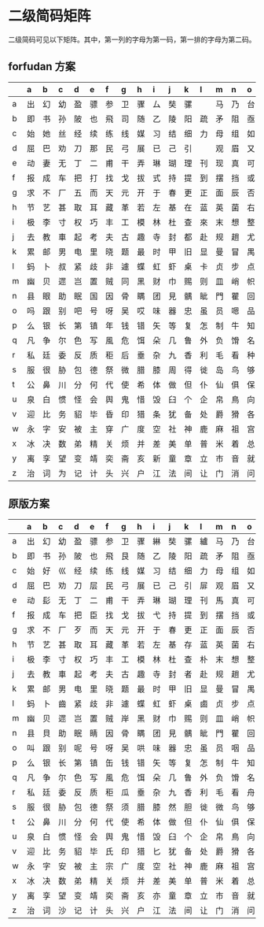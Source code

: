 # 二级简码矩阵

二级简码可见以下矩阵。其中，第一列的字母为第一码，第一排的字母为第二码。

## forfudan 方案

|      | a    | b    | c    | d    | e    | f    | g    | h    | i    | j    | k    | l    | m    | n    | o    | p    | q    | r    | s    | t    | u    | v    | w    | x    | y    | z    |
| :--- | :--- | :--- | :--- | :--- | :--- | :--- | :--- | :--- | :--- | :--- | :--- | :--- | :--- | :--- | :--- | :--- | :--- | :--- | :--- | :--- | :--- | :--- | :--- | :--- | :--- | :--- |
| a    | 出   | 幻   | 幼   | 盈   | 骠   | 参   | 卫   | 骤   | 厶   | 奘   | 骡   |      | 马   | 乃   | 台   | 收   | 驺   | 骄   | 水   | 驳   | 以   | 允   | 及   | 骥   | 幺   | 骗   |
| b    | 即   | 书   | 孙   | 陂   | 也   | 飛   | 司   | 随   | 乙   | 陵   | 阳   | 疏   | 矛   | 阻   | 亟   | 君   | 隐   | 孤   | 阴   | 飞   | 队   | 降   | 院   | 灵   | 予   | 子   |
| c    | 始   | 她   | 丝   | 经   | 续   | 练   | 线   | 媒   | 习   | 结   | 细   | 力   | 母   | 组   | 如   | 少   | 绝   | 妖   | 约   | 办   | 给   | 女   | 娘   | 小   | 羽   | 边   |
| d    | 屈   | 巴   | 劝   | 刀   | 那   | 民   | 弓   | 展   | 已   | 己   | 引   |      | 观   | 眉   | 又   | 皮   | 欢   | 尾   | 通   | 难   | 韐   | 尸   | 尽   | 弹   | 弦   | 違   |
| e    | 动   | 妻   | 无   | 丁   | 二   | 甫   | 干   | 弄   | 琳   | 瑚   | 理   | 刊   | 现   | 真   | 可   | 珠   | 索   | 表   | 青   | 进   | 十   | 王   | 玉   | 西   | 酉   | 長   |
| f    | 报   | 成   | 车   | 把   | 打   | 找   | 戈   | 拔   | 式   | 持   | 提   | 到   | 摆   | 挡   | 或   | 致   | 七   | 势   | 示   | 区   | 输   | 指   | 太   | 拦   | 牙   | 至   |
| g    | 求   | 不   | 厂   | 五   | 而   | 天   | 元   | 开   | 于   | 春   | 更   | 正   | 面   | 辰   | 否   | 殊   | 确   | 歼   | 豕   | 雁   | 原   | 石   | 兀   | 来   | 碎   | 还   |
| h    | 节   | 艺   | 甚   | 取   | 耳   | 藏   | 革   | 若   | 左   | 基   | 在   | 蓝   | 英   | 菌   | 右   | 董   | 其   | 斯   | 世   | 花   | 茶   | 获   | 瓦   | 联   | 荒   | 落   |
| i    | 极   | 李   | 寸   | 权   | 巧   | 丰   | 工   | 模   | 林   | 杜   | 查   | 來   | 末   | 想   | 整   | 才   | 机   | 板   | 三   | 松   | 春   | 木   | 未   | 样   | 校   | 过   |
| j    | 去   | 教   | 車   | 起   | 考   | 夫   | 古   | 趣   | 寺   | 封   | 都   | 赴   | 规   | 趟   | 尤   | 故   | 犬   | 志   | 胡   | 赵   | 士   | 土   | 下   | 增   | 雨   | 走   |
| k    | 累   | 邮   | 男   | 电   | 里   | 晓   | 题   | 最   | 时   | 甲   | 旧   | 显   | 曼   | 冒   | 禺   | 师   | 晚   | 思   | 明   | 田   | 曰   | 日   | 晏   | 畔   | 由   | 早   |
| l    | 蚂   | 卜   | 叔   | 紧   | 歧   | 非   | 遽   | 蝶   | 虹   | 虾   | 桌   | 卡   | 贞   | 步   | 点   | 临   | 虎   | 虑   | 肯   | 螅   | 龄   | 些   | 蛇   | 业   | 虔   | 止   |
| m    | 幽   | 贝   | 遝   | 岂   | 置   | 贼   | 同   | 黑   | 财   | 巾   | 赐   | 则   | 皿   | 峭   | 帜   | 败   | 罗   | 贩   | 购   | 刚   | 内   | 山   | 崇   | 赠   | 赔   | 罚   |
| n    | 县   | 眼   | 助   | 眠   | 国   | 因   | 骨   | 瞒   | 团   | 見   | 髃   | 眦   | 門   | 瞿   | 回   | 眨   | 且   | 睡   | 削   | 具   | 囚   | 目   | 瞎   | 圈   | 骸   | 闊   |
| o    | 吗   | 跟   | 别   | 吧   | 号   | 呀   | 吴   | 哎   | 味   | 器   | 忠   | 虽   | 员   | 嗯   | 品   | 吃   | 吹   | 听   | 跑   | 只   | 响   | 口   | 踪   | 蹲   | 咬   | 嗨   |
| p    | 么   | 银   | 长   | 第   | 镇   | 年   | 钱   | 错   | 矢   | 等   | 复   | 怎   | 制   | 牛   | 知   | 铁   | 气   | 笑   | 生   | 符   | 答   | 先   | 管   | 乎   | 镜   | 简   |
| q    | 凡   | 争   | 尔   | 色   | 写   | 風   | 危   | 饵   | 朵   | 几   | 鲁   | 外   | 负   | 馉   | 名   | 饰   | 欠   | 农   | 解   | 风   | 馀   | 魚   | 久   | 夕   | 鱼   | 鳊   |
| r    | 私   | 廷   | 委   | 反   | 质   | 秬   | 后   | 垂   | 杂   | 九   | 香   | 利   | 毛   | 看   | 种   | 必   | 千   | 所   | 手   | 乔   | 穆   | 禾   | 丸   | 心   | 夭   | 爪   |
| s    | 服   | 很   | 胁   | 包   | 德   | 祭   | 微   | 腊   | 膝   | 周   | 得   | 徙   | 岛   | 鸟   | 够   | 胜   | 股   | 循   | 忽   | 匈   | 脸   | 月   | 乌   | 行   | 用   | 衍   |
| t    | 公   | 鼻   | 川   | 分   | 何   | 代   | 使   | 希   | 体   | 做   | 但   | 仆   | 仙   | 俱   | 保   | 片   | 你   | 任   | 身   | 父   | 八   | 化   | 住   | 伙   | 位   | 自   |
| u    | 泉   | 白   | 惯   | 怪   | 会   | 舆   | 鬼   | 惜   | 毁   | 臼   | 个   | 企   | 帛   | 鳥   | 向   | 性   | 懈   | 卑   | 鼠   | 介   | 人   | 仑   | 今   | 奥   | 惊   | 追   |
| v    | 迎   | 比   | 务   | 貂   | 毕   | 昏   | 印   | 猎   | 条   | 犹   | 备   | 处   | 爵   | 猾   | 各   | 疑   | 爱   | 入   | 食   | 猴   | 皆   | 金   | 留   | 逃   | 狡   | 冬   |
| w    | 永   | 字   | 安   | 被   | 主   | 穿   | 广   | 度   | 空   | 社   | 神   | 鹿   | 麻   | 祖   | 宫   | 疾   | 疯   | 究   | 察   | 义   | 容   | 它   | 廊   | 穴   | 衣   | 实   |
| x    | 冰   | 决   | 数   | 弟   | 精   | 关   | 烦   | 并   | 差   | 美   | 单   | 普   | 米   | 着   | 总   | 炸   | 次   | 遂   | 前   | 准   | 冷   | 火   | 為   | 善   | 羊   | 料   |
| y    | 离   | 孪   | 望   | 变   | 靖   | 奕   | 斋   | 亥   | 新   | 童   | 章   | 立   | 市   | 音   | 就   | 产   | 亢   | 意   | 韵   | 六   | 方   | 言   | 文   | 辛   | 識   | 迹   |
| z    | 治   | 词   | 为   | 记   | 计   | 头   | 兴   | 户   | 江   | 法   | 间   | 让   | 门   | 消   | 问   | 海   | 学   | 话   | 调   | 谁   | 论   | 洛   | 议   | 说   | 该   | 之   |

## 原版方案

|      | a    | b    | c    | d    | e    | f    | g    | h    | i    | j    | k    | l    | m    | n    | o    | p    | q    | r    | s    | t    | u    | v    | w    | x    | y    | z    |
| :--- | :--- | :--- | :--- | :--- | :--- | :--- | :--- | :--- | :--- | :--- | :--- | :--- | :--- | :--- | :--- | :--- | :--- | :--- | :--- | :--- | :--- | :--- | :--- | :--- | :--- | :--- |
| a    | 出   | 幻   | 幼   | 盈   | 骠   | 参   | 卫   | 骤   | 綝   | 奘   | 骡   | 纑   | 马   | 乃   | 台   | 收   | 驺   | 骄   | 水   | 驳   | 验   | 允   | 及   | 骥   | 幺   | 骗   |
| b    | 即   | 书   | 孙   | 陂   | 也   | 飛   | 艮   | 随   | 乙   | 陵   | 阳   | 疏   | 矛   | 阻   | 亟   | 君   | 隐   | 孤   | 阴   | 飞   | 乜   | 降   | 院   | 灵   | 予   | 子   |
| c    | 始   | 好   | 巛   | 经   | 续   | 练   | 线   | 媒   | 习   | 结   | 细   | 力   | 母   | 组   | 如   | 少   | 绝   | 妖   | 约   | 办   | 给   | 女   | 娘   | 小   | 羽   | 边   |
| d    | 屈   | 巴   | 劝   | 刀   | 层   | 民   | 弓   | 展   | 已   | 己   | 引   | 屝   | 观   | 眉   | 又   | 皮   | 欢   | 尾   | 巳   | 难   | 韐   | 尸   | 尽   | 弹   | 弦   | 違   |
| e    | 动   | 髟   | 无   | 丁   | 二   | 甫   | 干   | 弄   | 琳   | 瑚   | 理   | 刊   | 馬   | 真   | 可   | 珠   | 索   | 表   | 青   | 进   | 十   | 王   | 玉   | 西   | 酉   | 長   |
| f    | 报   | 成   | 车   | 把   | 臣   | 找   | 戈   | 拔   | 弋   | 持   | 提   | 到   | 摆   | 挡   | 或   | 致   | 七   | 势   | 示   | 区   | 输   | 指   | 戊   | 拦   | 牙   | 至   |
| g    | 求   | 不   | 厂   | 歹   | 而   | 天   | 元   | 开   | 于   | 春   | 更   | 正   | 面   | 辰   | 否   | 殊   | 确   | 歼   | 豕   | 雁   | 原   | 石   | 兀   | 来   | 頁   | 还   |
| h    | 节   | 艺   | 甚   | 取   | 耳   | 藏   | 革   | 若   | 左   | 基   | 存   | 蓝   | 英   | 菌   | 右   | 董   | 其   | 斯   | 世   | 花   | 茶   | 获   | 瓦   | 联   | 荒   | 落   |
| i    | 极   | 李   | 寸   | 权   | 巧   | 丰   | 工   | 模   | 林   | 杜   | 查   | 朴   | 末   | 想   | 整   | 才   | 机   | 板   | 三   | 松   | 检   | 木   | 未   | 样   | 校   | 过   |
| j    | 去   | 教   | 車   | 起   | 考   | 夫   | 古   | 趣   | 寺   | 封   | 者   | 赴   | 规   | 趟   | 尤   | 故   | 犬   | 志   | 胡   | 赵   | 士   | 土   | 下   | 增   | 雨   | 走   |
| k    | 累   | 邮   | 男   | 电   | 里   | 晓   | 题   | 最   | 时   | 甲   | 旧   | 显   | 曼   | 冒   | 禺   | 师   | 晚   | 思   | 申   | 田   | 曰   | 日   | 晏   | 畔   | 由   | 早   |
| l    | 蚂   | 卜   | 齒   | 紧   | 歧   | 非   | 遽   | 蝶   | 虹   | 虾   | 桌   | 鹵   | 贞   | 步   | 点   | 攴   | 虎   | 虑   | 肯   | 螅   | 龄   | 虫   | 蛇   | 业   | 虔   | 止   |
| m    | 幽   | 贝   | 遝   | 岂   | 置   | 贼   | 岸   | 黑   | 财   | 巾   | 赐   | 则   | 皿   | 峭   | 帜   | 败   | 罗   | 贩   | 购   | 刚   | 内   | 山   | 崇   | 赠   | 赔   | 罚   |
| n    | 县   | 貝   | 助   | 眠   | 睛   | 因   | 骨   | 瞒   | 团   | 見   | 髃   | 眦   | 門   | 瞿   | 回   | 眨   | 且   | 睡   | 削   | 具   | 囚   | 目   | 瞎   | 圈   | 骸   | 闊   |
| o    | 叫   | 跟   | 别   | 呢   | 号   | 呀   | 吴   | 哄   | 味   | 器   | 忠   | 虽   | 员   | 咽   | 品   | 吃   | 吹   | 听   | 跑   | 只   | 响   | 口   | 踪   | 蹲   | 咬   | 啵   |
| p    | 么   | 银   | 长   | 第   | 镇   | 缶   | 钱   | 错   | 矢   | 等   | 复   | 怎   | 制   | 牛   | 知   | 攵   | 气   | 笑   | 生   | 符   | 答   | 先   | 管   | 乎   | 镜   | 简   |
| q    | 凡   | 争   | 尔   | 色   | 写   | 風   | 危   | 饵   | 朵   | 几   | 鲁   | 外   | 负   | 馉   | 名   | 饰   | 欠   | 农   | 殳   | 风   | 馀   | 魚   | 久   | 夕   | 鱼   | 鳊   |
| r    | 私   | 廷   | 委   | 反   | 质   | 秬   | 瓜   | 垂   | 杂   | 九   | 香   | 利   | 毛   | 看   | 舟   | 必   | 千   | 壬   | 手   | 乔   | 穆   | 禾   | 丸   | 心   | 夭   | 爪   |
| s    | 服   | 很   | 胁   | 包   | 德   | 祭   | 须   | 腊   | 膝   | 然   | 胆   | 徙   | 微   | 鸟   | 够   | 胜   | 股   | 循   | 彡   | 匈   | 脸   | 月   | 乌   | 行   | 用   | 衍   |
| t    | 公   | 鼻   | 川   | 分   | 何   | 代   | 使   | 希   | 体   | 做   | 但   | 仆   | 仙   | 俱   | 保   | 片   | 你   | 任   | 身   | 父   | 八   | 化   | 隹   | 伙   | 位   | 自   |
| u    | 泉   | 白   | 惯   | 怪   | 会   | 舆   | 鬼   | 惜   | 毁   | 臼   | 个   | 企   | 帛   | 鳥   | 向   | 性   | 懈   | 卑   | 鼠   | 介   | 人   | 仑   | 今   | 奥   | 惊   | 追   |
| v    | 迎   | 比   | 务   | 貂   | 毕   | 氏   | 印   | 猎   | 匕   | 犹   | 备   | 处   | 爵   | 猾   | 各   | 疑   | 受   | 入   | 食   | 猴   | 皆   | 金   | 留   | 逃   | 狡   | 冬   |
| w    | 永   | 字   | 安   | 被   | 主   | 宗   | 广   | 度   | 空   | 社   | 神   | 鹿   | 麻   | 祖   | 宫   | 疾   | 疯   | 究   | 察   | 义   | 容   | 它   | 廊   | 穴   | 衣   | 实   |
| x    | 冰   | 决   | 数   | 弟   | 精   | 关   | 烦   | 并   | 差   | 美   | 单   | 普   | 米   | 着   | 总   | 炸   | 将   | 遂   | 前   | 准   | 冷   | 火   | 粮   | 善   | 羊   | 料   |
| y    | 离   | 孪   | 望   | 变   | 靖   | 奕   | 斋   | 亥   | 亦   | 童   | 章   | 立   | 市   | 音   | 就   | 产   | 亢   | 意   | 韵   | 六   | 方   | 言   | 文   | 辛   | 識   | 迹   |
| z    | 治   | 词   | 沙   | 记   | 计   | 头   | 兴   | 户   | 江   | 法   | 间   | 让   | 门   | 消   | 问   | 海   | 学   | 话   | 调   | 州   | 论   | 洛   | 议   | 说   | 流   | 之   |
